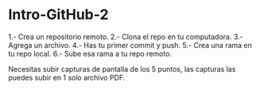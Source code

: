 # Intro-GitHub-2

1.- Crea un repositorio remoto.
2.- Clona el repo en tu computadora.
3.- Agrega un archivo.
4.- Has tu primer commit y push.
5.- Crea una rama en tu repo local.
6.- Sube esa rama a tu repo remoto.

Necesitas subir capturas de pantalla de los 5 puntos, las capturas las puedes subir en 1 solo archivo PDF.
